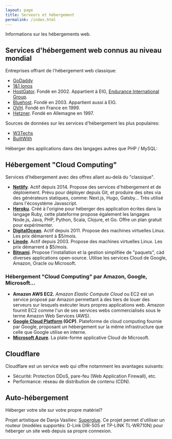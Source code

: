 ```yaml
---
layout: page
title: Serveurs et hébergement
permalink: /index.html
---
```


Informations sur les hébergements web.

## Services d'hébergement web connus au niveau mondial

Entreprises offrant de l'hébergement web classique:

- [GoDaddy](https://godaddy.com/)
- [1&1 Ionos](https://www.ionos.com/)
- [HostGator](https://www.hostgator.com/). Fondé en 2002. Appartient à EIG, [Endurance International Group](https://www.endurance.com/).
- [Bluehost](https://www.bluehost.com/). Fondé en 2003. Appartient aussi à EIG.
- [OVH](https://www.ovh.com/). Fondé en France en 1999.
- [Hetzner](https://www.hetzner.com/). Fondé en Allemagne en 1997.

Sources de données sur les services d'hébergement les plus populaires:
- [W3Techs](https://w3techs.com/technologies/overview/web_hosting)
- [BuiltWith](https://trends.builtwith.com/hosting)

Héberger des applications dans des langages autres que PHP / MySQL:

## Hébergement "Cloud Computing"

 Services d'hébergement avec des offres allant au-delà du "classique".

- **[Netlify](https://www.netlify.com/)**. Actif depuis 2014. Propose des services d'hébergement et de déploiement. Prévu pour déployer depuis Git, et produire des sites via des générateurs statiques, comme: Next.js, Hugo, Gatsby... Très utilisé dans l'écosystème Javascript.
- **[Heroku](https://www.heroku.com/)**. Créé à l'origine pour héberger des application écrites dans la langage Ruby, cette plateforme propose également les langages Node.js, Java, PHP, Python, Scala, Clojure, et Go. Offre un plan gratuit pour expérimenter.
- **[DigitalOcean](https://www.digitalocean.com/)**. Actif depuis 2011. Propose des machines virtuelles Linux. Les prix démarrent à $5/mois.
- **[Linode](https://www.linode.com/)**. Actif depuis 2003. Propose des machines virtuelles Linux. Les prix démarrent à $5/mois.
- **[Bitnami](https://bitnami.com/)**. Propose l'installation et la gestion simplifiée de "paquets", càd diverses applications open-source. Utilise les services Cloud de Google, Amazon, Oracle ou Microsoft.

### Hébergement "Cloud Computing" par Amazon, Google, Microsoft... 

- **Amazon AWS EC2.** *Amazon Elastic Compute Cloud* ou EC2 est un service proposé par Amazon permettant à des tiers de louer des serveurs sur lesquels exécuter leurs propres applications web. Amazon fournit EC2 comme l'un de ses services webs commercialisés sous le terme Amazon Web Services (AWS).
- **[Google Cloud Platform](https://cloud.google.com/) (GCP)**. Plateforme de cloud computing fournie par Google, proposant un hébergement sur la même infrastructure que celle que Google utilise en interne.
- **[Microsoft Azure](http://azure.microsoft.com/)**. La plate-forme applicative Cloud de Microsoft. 

## Cloudflare

Cloudflare est un service web qui offre notamment les avantages suivants:

- Sécurité: Protection DDoS, pare-feu (Web Application Firewall), etc.
- Performance: réseau de distribution de contenu (CDN). 

## Auto-hébergement

Héberger votre site sur votre propre matériel?

Projet artistique de Danja Vasiliev: [Superglue](https://superglue.it/buy/). Ce projet permet d'utiliser un routeur (modèles supportés:  D-Link DIR-505 et TP-LINK TL-WR710N) pour héberger un site web depuis sa propre connexion.